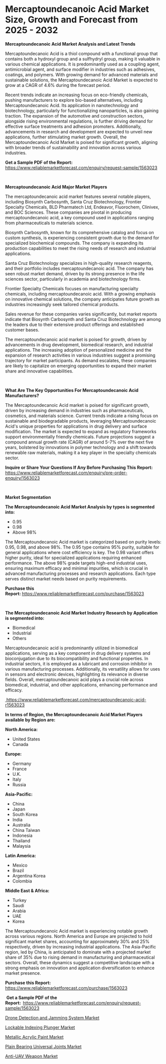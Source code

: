<p><h1>Mercaptoundecanoic Acid Market Size, Growth and Forecast from 2025 - 2032</h1></p><p><strong>Mercaptoundecanoic Acid Market Analysis and Latest Trends</strong></p>
<p><p>Mercaptoundecanoic Acid is a thiol compound with a functional group that contains both a hydroxyl group and a sulfhydryl group, making it valuable in various chemical applications. It is predominantly used as a coupling agent, antimicrobial agent, and surface modifier in industries such as adhesives, coatings, and polymers. With growing demand for advanced materials and sustainable solutions, the Mercaptoundecanoic Acid Market is expected to grow at a CAGR of 4.6% during the forecast period.</p><p>Recent trends indicate an increasing focus on eco-friendly chemicals, pushing manufacturers to explore bio-based alternatives, including Mercaptoundecanoic Acid. Its application in nanotechnology and biotechnology, particularly for functionalizing nanoparticles, is also gaining traction. The expansion of the automotive and construction sectors, alongside rising environmental regulations, is further driving demand for effective surface treatments and adhesion promoters. Additionally, advancements in research and development are expected to unveil new applications, further stimulating market growth. Overall, the Mercaptoundecanoic Acid Market is poised for significant growth, aligning with broader trends of sustainability and innovation across various industries.</p></p>
<p><strong>Get a Sample PDF of the Report:&nbsp;</strong> <a href="https://www.reliablemarketforecast.com/enquiry/request-sample/1563023?utm_campaign=3445&utm_medium=2&utm_source=Github&utm_content=ia&utm_term=31032025&utm_id=mercaptoundecanoic-acid">https://www.reliablemarketforecast.com/enquiry/request-sample/1563023</a></p>
<p>&nbsp;</p>
<p><strong>Mercaptoundecanoic Acid Major Market Players</strong></p>
<p><p>The mercaptoundecanoic acid market features several notable players, including Biosynth Carbosynth, Santa Cruz Biotechnology, Frontier Specialty Chemicals, BLD Pharmatech Ltd, Endeavor, Fluorochem, Clinivex, and BOC Sciences. These companies are pivotal in producing mercaptoundecanoic acid, a key compound used in applications ranging from pharmaceuticals to materials science.</p><p>Biosynth Carbosynth, known for its comprehensive catalog and focus on custom synthesis, is experiencing consistent growth due to the demand for specialized biochemical compounds. The company is expanding its production capabilities to meet the rising needs of research and industrial applications.</p><p>Santa Cruz Biotechnology specializes in high-quality research reagents, and their portfolio includes mercaptoundecanoic acid. The company has seen robust market demand, driven by its strong presence in the life sciences sector, particularly in academia and biotechnology firms.</p><p>Frontier Specialty Chemicals focuses on manufacturing specialty chemicals, including mercaptoundecanoic acid. With a growing emphasis on innovative chemical solutions, the company anticipates future growth as industries increasingly seek tailored chemical products. </p><p>Sales revenue for these companies varies significantly, but market reports indicate that Biosynth Carbosynth and Santa Cruz Biotechnology are among the leaders due to their extensive product offerings and established customer bases.</p><p>The mercaptoundecanoic acid market is poised for growth, driven by advancements in drug development, biomedical research, and industrial applications. The increasing adoption of personalized medicine and the expansion of research activities in various industries suggest a promising trajectory for market participants. As demand escalates, these companies are likely to capitalize on emerging opportunities to expand their market share and innovative capabilities.</p></p>
<p>&nbsp;</p>
<p><strong>What Are The Key Opportunities For Mercaptoundecanoic Acid Manufacturers?</strong></p>
<p><p>The Mercaptoundecanoic Acid market is poised for significant growth, driven by increasing demand in industries such as pharmaceuticals, cosmetics, and materials science. Current trends indicate a rising focus on sustainable and biodegradable products, leveraging Mercaptoundecanoic Acid's unique properties for applications in drug delivery and surface modification. The market is expected to expand as regulatory frameworks support environmentally friendly chemicals. Future projections suggest a compound annual growth rate (CAGR) of around 5-7% over the next five years, bolstered by innovations in polymer technology and a shift towards renewable raw materials, making it a key player in the specialty chemicals sector.</p></p>
<p><strong>Inquire or Share Your Questions If Any Before Purchasing This Report:</strong> <a href="https://www.reliablemarketforecast.com/enquiry/pre-order-enquiry/1563023?utm_campaign=3445&utm_medium=2&utm_source=Github&utm_content=ia&utm_term=31032025&utm_id=mercaptoundecanoic-acid">https://www.reliablemarketforecast.com/enquiry/pre-order-enquiry/1563023</a></p>
<p>&nbsp;</p>
<p><strong>Market Segmentation</strong></p>
<p><strong>The Mercaptoundecanoic Acid Market Analysis by types is segmented into:</strong></p>
<p><ul><li>0.95</li><li>0.98</li><li>Above 98%</li></ul></p>
<p><p>The Mercaptoundecanoic Acid market is categorized based on purity levels: 0.95, 0.98, and above 98%. The 0.95 type contains 95% purity, suitable for general applications where cost efficiency is key. The 0.98 variant offers higher purity, ideal for specialized applications requiring enhanced performance. The above 98% grade targets high-end industrial uses, ensuring maximum efficacy and minimal impurities, which is crucial in advanced manufacturing processes and research applications. Each type serves distinct market needs based on purity requirements.</p></p>
<p><strong>Purchase this Report:&nbsp;</strong><a href="https://www.reliablemarketforecast.com/purchase/1563023?utm_campaign=3445&utm_medium=2&utm_source=Github&utm_content=ia&utm_term=31032025&utm_id=mercaptoundecanoic-acid">https://www.reliablemarketforecast.com/purchase/1563023</a></p>
<p>&nbsp;</p>
<p><strong>The Mercaptoundecanoic Acid Market Industry Research by Application is segmented into:</strong></p>
<p><ul><li>Biomedical</li><li>Industrial</li><li>Others</li></ul></p>
<p><p>Mercaptoundecanoic acid is predominantly utilized in biomedical applications, serving as a key component in drug delivery systems and bioconjugation due to its biocompatibility and functional properties. In industrial sectors, it is employed as a lubricant and corrosion inhibitor in various manufacturing processes. Additionally, its versatility allows for uses in sensors and electronic devices, highlighting its relevance in diverse fields. Overall, mercaptoundecanoic acid plays a crucial role across biomedical, industrial, and other applications, enhancing performance and efficacy.</p></p>
<p><a href="https://www.reliablemarketforecast.com/mercaptoundecanoic-acid-r1563023?utm_campaign=3445&utm_medium=2&utm_source=Github&utm_content=ia&utm_term=31032025&utm_id=mercaptoundecanoic-acid">&nbsp;https://www.reliablemarketforecast.com/mercaptoundecanoic-acid-r1563023</a></p>
<p><strong>In terms of Region, the Mercaptoundecanoic Acid Market Players available by Region are:</strong></p>
<p>
    <p> <strong> North America: </strong>
        <ul>
            <li>United States</li>
            <li>Canada</li>
        </ul>
        </p> 
    <p> <strong> Europe: </strong>
        <ul>
            <li>Germany</li>
            <li>France</li>
            <li>U.K.</li>
            <li>Italy</li>
            <li>Russia</li>
        </ul>
        </p> 
    <p> <strong> Asia-Pacific: </strong>
        <ul>
            <li>China</li>
            <li>Japan</li>
            <li>South Korea</li>
            <li>India</li>
            <li>Australia</li>
            <li>China Taiwan</li>
            <li>Indonesia</li>
            <li>Thailand</li>
            <li>Malaysia</li>
        </ul>
        </p> 
    <p> <strong> Latin America: </strong>
        <ul>
            <li>Mexico</li>
            <li>Brazil</li>
            <li>Argentina Korea</li>
            <li>Colombia</li>
        </ul>
        </p> 
    <p> <strong> Middle East & Africa: </strong>
        <ul>
            <li>Turkey</li>
            <li>Saudi</li>
            <li>Arabia</li>
            <li>UAE</li>
            <li>Korea</li>
        </ul>
    </p>
    </p>
<p><p>The Mercaptoundecanoic Acid market is experiencing notable growth across various regions. North America and Europe are projected to hold significant market shares, accounting for approximately 30% and 25% respectively, driven by increasing industrial applications. The Asia-Pacific region, led by China, is anticipated to dominate with a projected market share of 35% due to rising demand in manufacturing and pharmaceutical sectors. Overall, these dynamics suggest a competitive landscape with a strong emphasis on innovation and application diversification to enhance market presence.</p></p>
<p><strong>Purchase this Report: </strong><a href="https://www.reliablemarketforecast.com/purchase/1563023?utm_campaign=3445&utm_medium=2&utm_source=Github&utm_content=ia&utm_term=31032025&utm_id=mercaptoundecanoic-acid">https://www.reliablemarketforecast.com/purchase/1563023</a></p>
<p>&nbsp;<strong>Get a Sample PDF of the Report:&nbsp;&nbsp;</strong><a href="https://www.reliablemarketforecast.com/enquiry/request-sample/1563023?utm_campaign=3445&utm_medium=2&utm_source=Github&utm_content=ia&utm_term=31032025&utm_id=mercaptoundecanoic-acid">https://www.reliablemarketforecast.com/enquiry/request-sample/1563023</a></p>
<p><strong></strong></p>
<p><p><a href="https://www.linkedin.com/pulse/comprehensive-drone-detection-jamming-system-market-analysis-afxmf?utm_campaign=3445&utm_medium=2&utm_source=Github&utm_content=ia&utm_term=31032025&utm_id=mercaptoundecanoic-acid">Drone Detection and Jamming System Market</a></p><p><a href="https://www.linkedin.com/pulse/regulatory-landscape-its-influence-global-lockable-indexing-4titf?utm_campaign=3445&utm_medium=2&utm_source=Github&utm_content=ia&utm_term=31032025&utm_id=mercaptoundecanoic-acid">Lockable Indexing Plunger Market</a></p><p><a href="https://github.com/guyotkiferhi/Market-Research-Report-List-1/blob/main/metallic-acrylic-paint-market.md?utm_campaign=3445&utm_medium=2&utm_source=Github&utm_content=ia&utm_term=31032025&utm_id=mercaptoundecanoic-acid">Metallic Acrylic Paint Market</a></p><p><a href="https://www.linkedin.com/pulse/market-insights-plain-bearing-universal-joints-sector-2025-2032-aubxf?utm_campaign=3445&utm_medium=2&utm_source=Github&utm_content=ia&utm_term=31032025&utm_id=mercaptoundecanoic-acid">Plain Bearing Universal Joints Market</a></p><p><a href="https://www.linkedin.com/pulse/market-outlook-anti-uav-weapon-industry-from-2025-2032-projected-6ws0f?utm_campaign=3445&utm_medium=2&utm_source=Github&utm_content=ia&utm_term=31032025&utm_id=mercaptoundecanoic-acid">Anti-UAV Weapon Market</a></p></p>